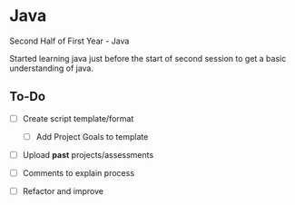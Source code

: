 # Java

Second Half of First Year - Java

Started learning java just before the start of second session to get a
basic understanding of java.

## To-Do
- [ ] Create script template/format
	- [ ] Add Project Goals to template
- [ ] Upload **past** projects/assessments
- [ ] Comments to explain process
- [ ] Refactor and improve

